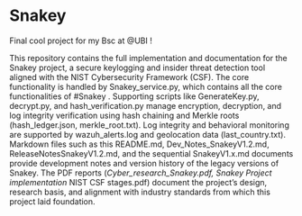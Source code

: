 # Snakey
Final cool project for my Bsc at @UBI !


This repository contains the full implementation and documentation for the Snakey project, a secure keylogging and insider threat detection tool aligned with the NIST Cybersecurity Framework (CSF). The core functionality is handled by Snakey_service.py, which contains all the core functionalities of #Snakey . Supporting scripts like GenerateKey.py, decrypt.py, and hash_verification.py manage encryption, decryption, and log integrity verification using hash chaining and Merkle roots (hash_ledger.json, merkle_root.txt). Log integrity and behavioral monitoring are supported by wazuh_alerts.log and geolocation data (last_country.txt). Markdown files such as this README.md, Dev_Notes_SnakeyV1.2.md, ReleaseNotesSnakeyV1.2.md, and the sequential SnakeyV1.x.md documents provide development notes and version history of the legacy versions of Snakey. The PDF reports (_Cyber_research_Snakey.pdf, Snakey Project implementation_ NIST CSF stages.pdf) document the project’s design, research basis, and alignment with industry standards from which this project laid foundation.
